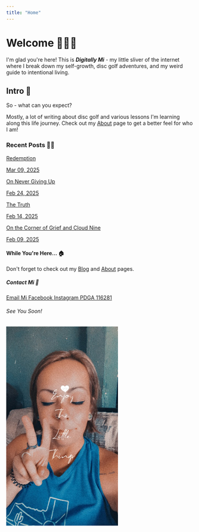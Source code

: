 ```yaml
---
title: "Home"
---
```


<div class="content-box">
    <h1>Welcome 🙋🏽‍♀️</h1>
    <p>I'm glad you're here! This is <b><i>Digitally Mi</i></b> - my little sliver of the internet where I break down my self-growth, disc golf adventures, and my weird guide to intentional living.</p>
</div>

<div class="content-box">
    <h2>Intro 🤩</h2>
    <p>So - what can you expect?</p>
    <p>Mostly, a lot of writing about disc golf and various lessons I'm learning along this life journey. Check out my <a href="/about/">About</a> page to get a better feel for who I am!</p>
</div>

<div class="content-box">
    <h3>Recent Posts ✍🏽</h3>
        <div class="blog-grid">
        <a href="/blog/2025-03-09-Redemption/" class="blog-card">
            <div class="blog-card-image" style="background-image: url('/assets/images/posts/20250309-Redemption-Beast.jpg');"></div>
            <div class="blog-card-text">
                <p>Redemption</p>
                <p class="post-date">Mar 09, 2025</p>
            </div>
            </a>
        </div>
        <div class="blog-grid">
        <a href="/blog/2025-02-24-On-Never-Giving-Up/" class="blog-card">
            <div class="blog-card-image" style="background-image: url('/assets/images/posts/20250225-NGU-LakeBeach.jpg');"></div>
            <div class="blog-card-text">
                <p>On Never Giving Up</p>
                <p class="post-date">Feb 24, 2025</p>
            </div>
            </a>
        </div>
        <div class="blog-grid">
        <a href="/blog/2025-02-14-The-Truth/" class="blog-card">
            <div class="blog-card-image" style="background-image: url('/assets/images/posts/20250214-TheTruth-Sun.jpg');"></div>
            <div class="blog-card-text">
                <p>The Truth</p>
                <p class="post-date">Feb 14, 2025</p>
            </div>
        </a>
    </div>
    <div class="blog-grid">
        <a href="/blog/2025-02-09-Corner-Grief-Cloud-Nine/" class="blog-card">
            <div class="blog-card-image" style="background-image: url('/assets/images/posts/20250209-Crossroads.jpg');"></div>
            <div class="blog-card-text">
                <p>On the Corner of Grief and Cloud Nine</p>
                <p class="post-date">Feb 09, 2025</p>
            </div>
        </a>
    </div>
</div>

<div class="content-box">
    <h4>While You're Here... 🏠</h4>
    <p>Don't forget to check out my <a href="/blog/">Blog</a> and <a href="/about/">About</a> pages.</p>
</div>

<div class="content-box">
    <h5>Contact Mi 📱</h5>
    <div class="contact-links">
        <a href="mailto:dgmi116281@gmail.com" class="contact-button email">
            <i class="fas fa-envelope"></i> Email Mi
        </a>
        <a href="https://www.facebook.com/dgmi116281" target="_blank" class="contact-button facebook">
            <i class="fab fa-facebook-f"></i> Facebook
        </a>
        <a href="https://www.instagram.com/dgmi_/" target="_blank" class="contact-button instagram">
            <i class="fab fa-instagram"></i> Instagram
        </a>
        <a href="https://www.pdga.com/player/116281" target="_blank" class="contact-button pdga">
            <i class="fas fa-disc-golf"></i> PDGA 116281
        </a>
    </div>
</div>

<div class="content-box">
    <h6>See You Soon!</h6>
    <p><img src="/assets/images/Mi-Enjoy-Little-Things.JPG" alt="The author Mia with a quote 'Enjoy the little things'" width="300"></p>
</div>
